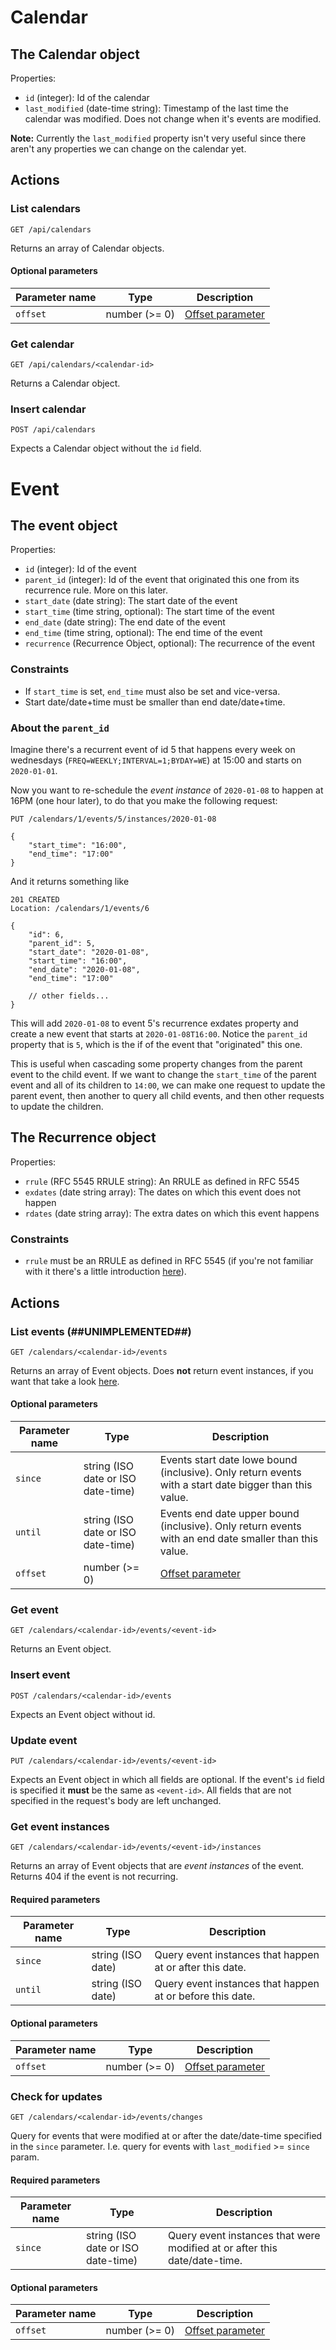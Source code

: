 # Calendar

## The Calendar object

Properties:
- `id` (integer): Id of the calendar
- `last_modified` (date-time string): Timestamp of the last time the calendar was modified. Does not change when it's events are modified.

**Note:** Currently the `last_modified` property isn't very useful since there aren't any properties we can change on the calendar yet.

## Actions

### List calendars

`GET /api/calendars`

Returns an array of Calendar objects.

#### Optional parameters 

Parameter name | Type | Description
-|-|-
`offset` | number (>= 0) | [Offset parameter](./common.md#param-offset)

### Get calendar

`GET /api/calendars/<calendar-id>`

Returns a Calendar object.

### Insert calendar

`POST /api/calendars`

Expects a Calendar object without the `id` field.

# Event

## The event object

Properties:
- `id` (integer): Id of the event
- `parent_id` (integer): Id of the event that originated this one from its recurrence rule. More on this later.
- `start_date` (date string): The start date of the event
- `start_time` (time string, optional): The start time of the event
- `end_date` (date string): The end date of the event
- `end_time` (time string, optional): The end time of the event
- `recurrence` (Recurrence Object, optional): The recurrence of the event

### Constraints

- If `start_time` is set, `end_time` must also be set and vice-versa.
- Start date/date+time must be smaller than end date/date+time.

### About the `parent_id`

Imagine there's a recurrent event of id 5 that happens every week on wednesdays (`FREQ=WEEKLY;INTERVAL=1;BYDAY=WE`) at 15:00 and starts on `2020-01-01`.

Now you want to re-schedule the _event instance_ of `2020-01-08` to happen at 16PM (one hour later), to do that you make the following request:

```http
PUT /calendars/1/events/5/instances/2020-01-08

{
    "start_time": "16:00",
    "end_time": "17:00"
}
```

And it returns something like

```http
201 CREATED
Location: /calendars/1/events/6

{
    "id": 6,
    "parent_id": 5,
    "start_date": "2020-01-08",
    "start_time": "16:00",
    "end_date": "2020-01-08",
    "end_time": "17:00"

    // other fields...
}
```

This will add `2020-01-08` to event 5's recurrence exdates property and create a new event that starts at `2020-01-08T16:00`. Notice the `parent_id` property that is `5`, which is the if of the event that "originated" this one.

This is useful when cascading some property changes from the parent event to the child event. If we want to change the `start_time` of the parent event and all of its children to `14:00`, we can make one request to update the parent event, then another to query all child events, and then other requests to update the children.

## The Recurrence object

Properties:
- `rrule` (RFC 5545 RRULE string): An RRULE as defined in RFC 5545
- `exdates` (date string array): The dates on which this event does not happen
- `rdates` (date string array): The extra dates on which this event happens

### Constraints

- `rrule` must be an RRULE as defined in RFC 5545 (if you're not familiar with it there's a little introduction [here](./rrule-intro.md)).

## Actions

### List events (##UNIMPLEMENTED##)

`GET /calendars/<calendar-id>/events`

Returns an array of Event objects. Does **not** return event instances, if you want that take a look [here](#get-event-instances).

#### Optional parameters 

Parameter name | Type | Description
-|-|-
`since` | string (ISO date or ISO date-time) | Events start date lowe bound (inclusive). Only return events with a start date bigger than this value.
`until` | string (ISO date or ISO date-time) | Events end date upper bound (inclusive). Only return events with an end date smaller than this value.
`offset` | number (>= 0) | [Offset parameter](./common.md#param-offset)

### Get event

`GET /calendars/<calendar-id>/events/<event-id>`

Returns an Event object.

### Insert event

`POST /calendars/<calendar-id>/events`

Expects an Event object without id.

### Update event

`PUT /calendars/<calendar-id>/events/<event-id>`

Expects an Event object in which all fields are optional. If the event's `id` field is specified it **must** be the same as `<event-id>`. All fields that are not specified in the request's body are left unchanged.


### Get event instances
<a name="get-event-instances"></a>

`GET /calendars/<calendar-id>/events/<event-id>/instances`

Returns an array of Event objects that are _event instances_ of the event. Returns 404 if the event is not recurring.

#### Required parameters

Parameter name | Type | Description
-|-|-
`since` | string (ISO date) | Query event instances that happen at or after this date.
`until` | string (ISO date) | Query event instances that happen at or before this date.

#### Optional parameters 

Parameter name | Type | Description
-|-|-
`offset` | number (>= 0) | [Offset parameter](./common.md#param-offset)

### Check for updates

`GET /calendars/<calendar-id>/events/changes`

Query for events that were modified at or after the date/date-time specified in the `since` parameter. I.e. query for events with `last_modified` >= `since` param.

#### Required parameters

Parameter name | Type | Description
-|-|-
`since` | string (ISO date or ISO date-time) | Query event instances that were modified at or after this date/date-time.

#### Optional parameters

Parameter name | Type | Description
-|-|-
`offset` | number (>= 0) | [Offset parameter](./common.md#param-offset)